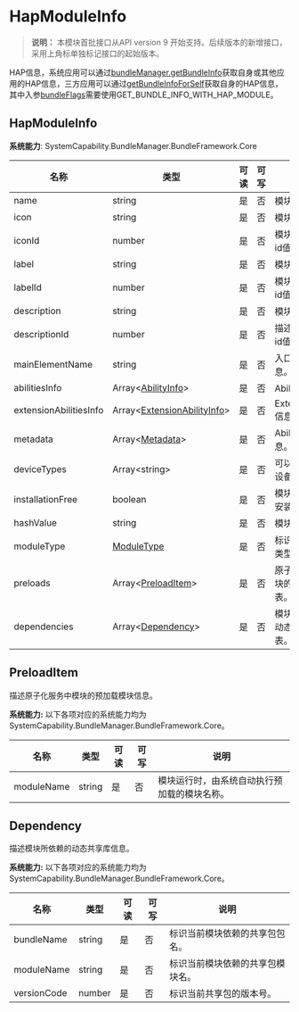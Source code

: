 # HapModuleInfo

> **说明：**
> 本模块首批接口从API version 9 开始支持。后续版本的新增接口，采用上角标单独标记接口的起始版本。

HAP信息，系统应用可以通过[bundleManager.getBundleInfo](js-apis-bundleManager.md#bundlemanagergetbundleinfo)获取自身或其他应用的HAP信息，三方应用可以通过[getBundleInfoForSelf](js-apis-bundleManager.md#bundlemanagergetbundleinfoforself)获取自身的HAP信息，其中入参[bundleFlags](js-apis-bundleManager.md#bundleflag)需要使用GET_BUNDLE_INFO_WITH_HAP_MODULE。

## HapModuleInfo

**系统能力**: SystemCapability.BundleManager.BundleFramework.Core

| 名称                              | 类型                                                         | 可读 | 可写 | 说明                 |
| --------------------------------- | ------------------------------------------------------------ | ---- | ---- | -------------------- |
| name                              | string                                                       | 是   | 否   | 模块名称。             |
| icon                              | string                                                       | 是   | 否   | 模块图标。             |
| iconId                            | number                                                       | 是   | 否   | 模块图标的资源id值。       |
| label                             | string                                                       | 是   | 否   | 模块标签。             |
| labelId                           | number                                                       | 是   | 否   | 模块标签的资源id值。       |
| description                       | string                                                       | 是   | 否   | 模块描述信息。         |
| descriptionId                     | number                                                       | 是   | 否   | 描述信息的资源id值。       |
| mainElementName                   | string                                                       | 是   | 否   | 入口ability信息。      |
| abilitiesInfo                     | Array\<[AbilityInfo](js-apis-bundleManager-abilityInfo.md)>         | 是   | 否   | Ability信息。          |
| extensionAbilitiesInfo            | Array\<[ExtensionAbilityInfo](js-apis-bundleManager-extensionAbilityInfo.md)> | 是   | 否   | ExtensionAbility信息。 |
| metadata                          | Array\<[Metadata](js-apis-bundleManager-metadata.md)>               | 是   | 否   | Ability的元信息。      |
| deviceTypes                       | Array\<string>                                               | 是   | 否   | 可以运行模块的设备类型。   |
| installationFree                  | boolean                                                      | 是   | 否   | 模块是否支持免安装。       |
| hashValue                         | string                                                       | 是   | 否   | 模块的Hash值。              |
| moduleType                        | [ModuleType](js-apis-bundleManager.md#moduletype)            | 是   | 否   | 标识当前模块的类型。      |
| preloads                          | Array\<[PreloadItem](#preloaditem)>                          | 是   | 否   | 原子化服务中模块的预加载列表。|
| dependencies                      | Array\<[Dependency](#dependency)>                            | 是   | 否   | 模块运行依赖的动态共享库列表。  |

## PreloadItem

描述原子化服务中模块的预加载模块信息。

 **系统能力:** 以下各项对应的系统能力均为SystemCapability.BundleManager.BundleFramework.Core。

| 名称      | 类型           | 可读 | 可写 | 说明                        |
| --------- | -------------- | ---- | ---- | --------------------------- |
|moduleName | string         | 是   | 否   | 模块运行时，由系统自动执行预加载的模块名称。|

## Dependency

描述模块所依赖的动态共享库信息。

 **系统能力:** 以下各项对应的系统能力均为SystemCapability.BundleManager.BundleFramework.Core。

| 名称        | 类型   | 可读 | 可写 | 说明                   |
| ----------- | ------ | ---- | ---- | ---------------------- |
| bundleName  | string | 是   | 否   | 标识当前模块依赖的共享包包名。       |
| moduleName  | string | 是   | 否   | 标识当前模块依赖的共享包模块名。 |
| versionCode | number | 是   | 否   | 标识当前共享包的版本号。   |